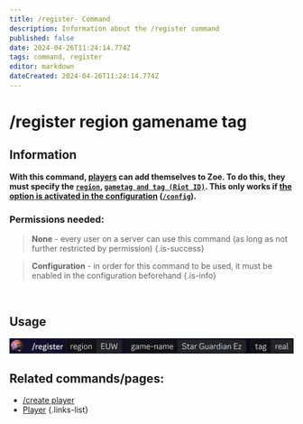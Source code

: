 ```yaml
---
title: /register- Command
description: Information about the /register command
published: false
date: 2024-04-26T11:24:14.774Z
tags: command, register
editor: markdown
dateCreated: 2024-04-26T11:24:14.774Z
---
```


# /register region gamename tag
## Information
**With this command, [players](/en/terms/player) can add themselves to Zoe. To do this, they must specify the [`region`](/en/terms/region), [`gametag and tag (Riot ID)`](/en/terms/riotid). This only works if [the option is activated in the configuration](/en/Zoe-Configuration/Usermanagment/Register) ([`/config`](/en/commands/important/config)).**
<br>

### Permissions needed:
>**None** - every user on a server can use this command (as long as not further restricted by permission) {.is-success}

>**Configuration** - in order for this command to be used, it must be enabled in the configuration beforehand {.is-info}

<br>

## Usage
![en_register_riotid.png](/en_/en_register_riotid.png)
<br>
 
## Related commands/pages:
-   [/create player](/en/commands/create/player/)
-   [Player](/en/terms/player)
{.links-list}
